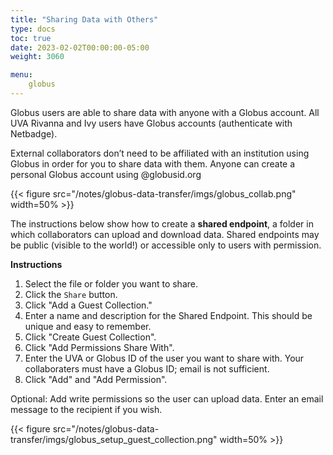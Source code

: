 ```yaml
---
title: "Sharing Data with Others"
type: docs
toc: true
date: 2023-02-02T00:00:00-05:00
weight: 3060

menu:
    globus
---
```


Globus users are able to share data with anyone with a Globus account. All UVA Rivanna and Ivy users have Globus accounts (authenticate with Netbadge).

External collaborators don’t need to be affiliated with an institution using Globus in order for you to share data with them. Anyone can create a personal Globus account using @globusid.org

{{< figure src="/notes/globus-data-transfer/imgs/globus_collab.png" width=50% >}}

The instructions below show how to create a **shared endpoint**, a folder in which collaborators can upload and download data. Shared endpoints may be public (visible to the world!) or accessible only to users with permission.

**Instructions** 

1. Select the file or folder you want to share.
2. Click the `Share` button.
3. Click "Add a Guest Collection."
4. Enter a name and description for the Shared Endpoint. This should be unique and easy to remember.
5. Click "Create Guest Collection".
6. Click "Add Permissions  Share With".
7. Enter the UVA or Globus ID of the user you want to share with. Your collaboraters must have a Globus ID; email is not sufficient.
8. Click "Add" and "Add Permission".

Optional: Add write permissions so the user can upload data. Enter an email message to the recipient if you wish.

{{< figure src="/notes/globus-data-transfer/imgs/globus_setup_guest_collection.png" width=50% >}}

